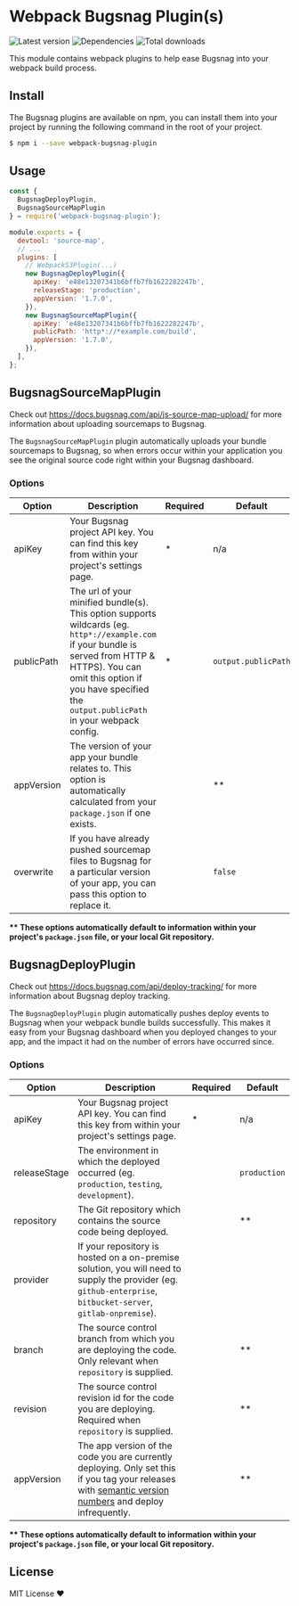 # Webpack Bugsnag Plugin(s)

![Latest version](https://img.shields.io/npm/v/webpack-bugsnag-plugin.svg)
![Dependencies](https://david-dm.org/jacobmarshall/webpack-bugsnag-plugin.svg)
![Total downloads](https://img.shields.io/npm/dt/webpack-bugsnag-plugin.svg)

This module contains webpack plugins to help ease Bugsnag into your webpack build process.

## Install

The Bugsnag plugins are available on npm, you can install them into your project by running the following command in the root of your project.

```sh
$ npm i --save webpack-bugsnag-plugin
```

## Usage

```js
const {
  BugsnagDeployPlugin,
  BugsnagSourceMapPlugin
} = require('webpack-bugsnag-plugin');

module.exports = {
  devtool: 'source-map',
  // ...
  plugins: [
    // WebpackS3Plugin(...)
    new BugsnagDeployPlugin({
      apiKey: 'e48e13207341b6bffb7fb1622282247b',
      releaseStage: 'production',
      appVersion: '1.7.0',
    }),
    new BugsnagSourceMapPlugin({
      apiKey: 'e48e13207341b6bffb7fb1622282247b',
      publicPath: 'http*://*example.com/build',
      appVersion: '1.7.0',
    }),
  ],
};
```

## BugsnagSourceMapPlugin

Check out https://docs.bugsnag.com/api/js-source-map-upload/ for more information about uploading sourcemaps to Bugsnag.

The `BugsnagSourceMapPlugin` plugin automatically uploads your bundle sourcemaps to Bugsnag, so when errors occur within your application you see the original source code right within your Bugsnag dashboard.

### Options

|Option    |Description                                                                                                                                                                                                                              |Required|Default            |
|----------|-----------------------------------------------------------------------------------------------------------------------------------------------------------------------------------------------------------------------------------------|--------|-------------------|
|apiKey    |Your Bugsnag project API key. You can find this key from within your project's settings page.                                                                                                                                            |*       |n/a                |
|publicPath|The url of your minified bundle(s). This option supports wildcards (eg. `http*://example.com` if your bundle is served from HTTP & HTTPS). You can omit this option if you have specified the `output.publicPath` in your webpack config.|*       |`output.publicPath`|
|appVersion|The version of your app your bundle relates to. This option is automatically calculated from your `package.json` if one exists.                                                                                                          |        |**                 |
|overwrite |If you have already pushed sourcemap files to Bugsnag for a particular version of your app, you can pass this option to replace it.                                                                                                      |        |`false`            |

__** These options automatically default to information within your project's `package.json` file, or your local Git repository.__

## BugsnagDeployPlugin

Check out https://docs.bugsnag.com/api/deploy-tracking/ for more information about Bugsnag deploy tracking.

The `BugsnagDeployPlugin` plugin automatically pushes deploy events to Bugsnag when your webpack bundle builds successfully. This makes it easy from your Bugsnag dashboard when you deployed changes to your app, and the impact it had on the number of errors have occurred since.

### Options

|Option      |Description                                                                                                                                                                 |Required|Default     |
|------------|----------------------------------------------------------------------------------------------------------------------------------------------------------------------------|--------|------------|
|apiKey      |Your Bugsnag project API key. You can find this key from within your project's settings page.                                                                               |*       |n/a         |
|releaseStage|The environment in which the deployed occurred (eg. `production`, `testing`, `development`).                                                                                |        |`production`|
|repository  |The Git repository which contains the source code being deployed.                                                                                                           |        |**          |
|provider    |If your repository is hosted on a on-premise solution, you will need to supply the provider (eg. `github-enterprise`, `bitbucket-server`, `gitlab-onpremise`).              |        |            |
|branch      |The source control branch from which you are deploying the code. Only relevant when `repository` is supplied.                                                               |        |**          |
|revision    |The source control revision id for the code you are deploying. Required when `repository` is supplied.                                                                      |        |**          |
|appVersion  |The app version of the code you are currently deploying. Only set this if you tag your releases with [semantic version numbers](http://semver.org/) and deploy infrequently.|        |**          |

__** These options automatically default to information within your project's `package.json` file, or your local Git repository.__

## License

MIT License ❤️
